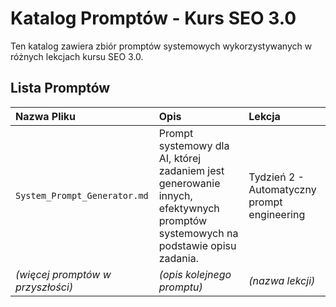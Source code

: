 # Katalog Promptów - Kurs SEO 3.0

Ten katalog zawiera zbiór promptów systemowych wykorzystywanych w różnych lekcjach kursu SEO 3.0.

## Lista Promptów

| Nazwa Pliku                       | Opis                                                                                                                             | Lekcja                                         |
| :-------------------------------- | :------------------------------------------------------------------------------------------------------------------------------- | :--------------------------------------------- |
| `System_Prompt_Generator.md`      | Prompt systemowy dla AI, której zadaniem jest generowanie innych, efektywnych promptów systemowych na podstawie opisu zadania. | Tydzień 2 - Automatyczny prompt engineering  |
| *(więcej promptów w przyszłości)* | *(opis kolejnego promptu)*                                                                                                       | *(nazwa lekcji)*                               | 